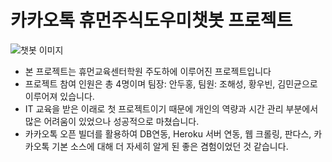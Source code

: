 # 카카오톡 휴먼주식도우미챗봇 프로젝트

![챗봇 이미지](https://user-images.githubusercontent.com/101306629/171777348-037dac8e-48a1-4cbd-a952-6698bc3b1865.png)

* 본 프로젝트는 휴먼교육센터학원 주도하에 이루어진 프로젝트입니다
* 프로젝트 참여 인원은 총 4명이며 팀장: 안두홍, 팀원: 조해성, 황우빈, 김민균으로 이루어져 있습니다.
* IT 교육을 받은 이래로 첫 프로젝트이기 때문에 개인의 역량과 시간 관리 부분에서 많은 어려움이 있었으나 성공적으로 마쳤습니다.
* 카카오톡 오픈 빌더를 활용하여 DB연동, Heroku 서버 연동, 웹 크롤링, 판다스, 카카오톡 기본 소스에 대해 더 자세히 알게 된 좋은 겸험이었던 것 같습니다.
